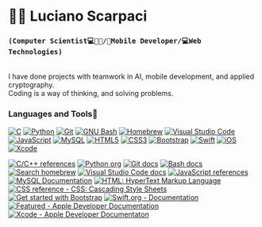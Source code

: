 # 🧔🏻 Luciano Scarpaci

### **`(Computer Scientist💻🧔🏻/📲Mobile Developer/💻Web Technologies)`**
\
I have done projects with teamwork in AI, mobile development, and applied cryptography.
\
Coding is a way of thinking, and solving problems.
### Languages and Tools📠
[![C][1]][1]
[![Python][2]][2]
[![Git][3]][3]
[![GNU Bash][4]][4]
[![Homebrew][5]][5]
[![Visual Studio Code][6]][6]
[![JavaScript][7]][7]
[![MySQL][8]][8]
[![HTML5][9]][9]
[![CSS3][10]][10]
[![Bootstrap][11]][11]
[![Swift][12]][12]
[![iOS][13]][13]
[![Xcode][14]][14]

[1]: https://custom-icon-badges.demolab.com/badge/-C/C++-blue?style=for-the-badge&logoColor=white&logo=c 
[2]: https://custom-icon-badges.demolab.com/badge/-Python-FEFE64?style=for-the-badge&logoColor=blue&logo=Python 
[3]: https://custom-icon-badges.demolab.com/badge/-Git-orange?style=for-the-badge&logoColor=black&logo=Git
[4]: https://custom-icon-badges.demolab.com/badge/-Bash-white?style=for-the-badge&logoColor=black&logo=gnubash
[5]: https://custom-icon-badges.demolab.com/badge/-Homebrew-FFDF7F?style=for-the-badge&logoColor=black&logo=Homebrew
[6]: https://custom-icon-badges.demolab.com/badge/-Visual%20Studio%20Code-white?style=for-the-badge&logoColor=blue&logo=visualstudiocode
[7]: https://custom-icon-badges.demolab.com/badge/-JavaScript-FEFE64?style=for-the-badge&logoColor=black&logo=JavaScript
[8]: https://custom-icon-badges.demolab.com/badge/-MySQL-00FFFF?style=for-the-badge&logoColor=black&logo=MySQL
[9]: https://custom-icon-badges.demolab.com/badge/-HTML-orange?style=for-the-badge&logoColor=black&logo=HTML5
[10]: https://custom-icon-badges.demolab.com/badge/-CSS-blue?style=for-the-badge&logoColor=black&logo=CSS3
[11]: https://custom-icon-badges.demolab.com/badge/-Bootstrap-8A00FF?style=for-the-badge&logoColor=white&logo=Bootstrap
[12]: https://custom-icon-badges.demolab.com/badge/-Swift-orange?style=for-the-badge&logoColor=white&logo=Swift
[13]: https://custom-icon-badges.demolab.com/badge/-iOS-C0C0C0?style=for-the-badge&logoColor=black&logo=iOS
[14]: https://custom-icon-badges.demolab.com/badge/-Xcode-blue?style=for-the-badge&logoColor=white&logo=xcode

<p align="left">
    <a href="https://www.tutorialspoint.com/cplusplus/index.htm">
        <img alt="C/C++ references" title="C/C++ references" src="https://custom-icon-badges.demolab.com/badge/-C/C++-blue?style=for-the-badge&logoColor=white&logo=c"/></a>
    <a href="https://www.python.org/">
        <img alt="Python org" title="Python org" src="https://custom-icon-badges.demolab.com/badge/-Python-FEFE64?style=for-the-badge&logoColor=blue&logo=Python"/></a>
    <a href="https://git-scm.com/docs">
        <img alt="Git docs" title="Git docs" src="https://custom-icon-badges.demolab.com/badge/-Git-orange?style=for-the-badge&logoColor=black&logo=Git"/></a>
    <a href="https://www.gnu.org/software/bash/manual/bash.html">
        <img alt="Bash docs" title="Bash docs" src="https://custom-icon-badges.demolab.com/badge/-Bash-white?style=for-the-badge&logoColor=black&logo=gnubash"/></a>
    <a href="https://brew.sh/">
        <img alt="Search homebrew" title="Search homebrew" src="https://custom-icon-badges.demolab.com/badge/-Homebrew-FFDF7F?style=for-the-badge&logoColor=black&logo=Homebrew"></a>
    <a href="https://code.visualstudio.com/docs">
        <img alt="Visual Studio Code docs" title="Visual Studio Code docs" src="https://custom-icon-badges.demolab.com/badge/-Visual%20Studio%20Code-white?style=for-the-badge&logoColor=blue&logo=visualstudiocode"></a>
    <a href="https://developer.mozilla.org/en-US/docs/Web/JavaScript">
        <img alt="JavaScript references" title="JavaScript references"
        src="https://custom-icon-badges.demolab.com/badge/-JavaScript-FEFE64?style=for-the-badge&logoColor=black&logo=JavaScript"></a>
    <a href="https://dev.mysql.com/doc/">
        <img alt="MySQL Documentation" title="MySQL Documentation" 
        src="https://custom-icon-badges.demolab.com/badge/-MySQL-00FFFF?style=for-the-badge&logoColor=black&logo=MySQL"></a>
    <a href="https://developer.mozilla.org/en-US/docs/Web/HTML">
        <img alt="HTML: HyperText Markup Language" title="HTML: HyperText Markup Language" src="https://custom-icon-badges.demolab.com/badge/-HTML-orange?style=for-the-badge&logoColor=black&logo=HTML5"></a>
    <a href="https://developer.mozilla.org/en-US/docs/Web/CSS/Reference">
        <img alt="CSS reference - CSS: Cascading Style Sheets" title="CSS reference - CSS: Cascading Style Sheets" src="https://custom-icon-badges.demolab.com/badge/-CSS-blue?style=for-the-badge&logoColor=black&logo=CSS3"></a>
    <a href="https://getbootstrap.com/docs/5.2/getting-started/introduction/">
        <img alt="Get started with Bootstrap" title="Get started with Bootstrap docs"
        src="https://custom-icon-badges.demolab.com/badge/-Bootstrap-8A00FF?style=for-the-badge&logoColor=white&logo=Bootstrap"></a>
    <a href="https://www.swift.org/documentation/">
        <img alt="Swift.org - Documentation" title="Swift.org - Documentation"
        src="https://custom-icon-badges.demolab.com/badge/-Swift-orange?style=for-the-badge&logoColor=white&logo=Swift"></a>
    <a href="https://developer.apple.com/documentation/">
        <img alt="Featured - Apple Developer Documentation" title="Featured - Apple Developer Documentation" src="https://custom-icon-badges.demolab.com/badge/-iOS-C0C0C0?style=for-the-badge&logoColor=black&logo=iOS"></a>
    <a href="https://developer.apple.com/documentation/xcode">
        <img alt="Xcode - Apple Developer Documentaton" title="Xcode Apple Developer Documentation" src="https://custom-icon-badges.demolab.com/badge/-Xcode-blue?style=for-the-badge&logoColor=white&logo=xcode"></a>




